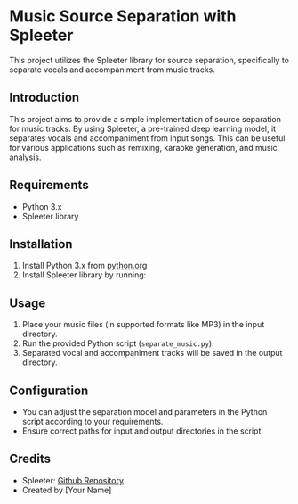 # Music Source Separation with Spleeter

This project utilizes the Spleeter library for source separation, specifically to separate vocals and accompaniment from music tracks.

## Introduction

This project aims to provide a simple implementation of source separation for music tracks. By using Spleeter, a pre-trained deep learning model, it separates vocals and accompaniment from input songs. This can be useful for various applications such as remixing, karaoke generation, and music analysis.

## Requirements

- Python 3.x
- Spleeter library

## Installation

1. Install Python 3.x from [python.org](https://www.python.org/downloads/)
2. Install Spleeter library by running:


## Usage

1. Place your music files (in supported formats like MP3) in the input directory.
2. Run the provided Python script (`separate_music.py`).
3. Separated vocal and accompaniment tracks will be saved in the output directory.


## Configuration

- You can adjust the separation model and parameters in the Python script according to your requirements.
- Ensure correct paths for input and output directories in the script.

## Credits

- Spleeter: [Github Repository](https://github.com/deezer/spleeter)
- Created by [Your Name]
